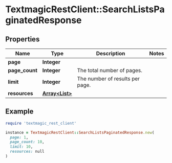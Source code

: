 # TextmagicRestClient::SearchListsPaginatedResponse

## Properties

| Name | Type | Description | Notes |
| ---- | ---- | ----------- | ----- |
| **page** | **Integer** |  |  |
| **page_count** | **Integer** | The total number of pages. |  |
| **limit** | **Integer** | The number of results per page. |  |
| **resources** | [**Array&lt;List&gt;**](List.md) |  |  |

## Example

```ruby
require 'textmagic_rest_client'

instance = TextmagicRestClient::SearchListsPaginatedResponse.new(
  page: 1,
  page_count: 10,
  limit: 10,
  resources: null
)
```

